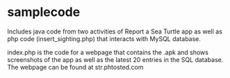 samplecode
==========


Includes java code from two activities of Report a Sea Turtle app as
well as php code (insert_sighting.php) that interacts with MySQL
database.

index.php is the code for a webpage that contains the .apk and shows
screenshots of the app as well as the latest 20 entries in the SQL
database. The webpage can be found at str.phtosted.com
